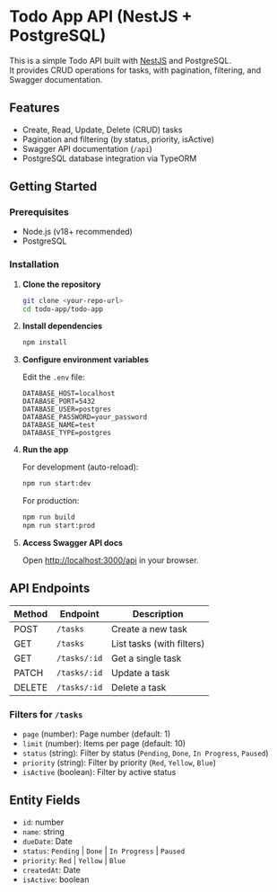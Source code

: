 # Todo App API (NestJS + PostgreSQL)

This is a simple Todo API built with [NestJS](https://nestjs.com/) and PostgreSQL.  
It provides CRUD operations for tasks, with pagination, filtering, and Swagger documentation.

## Features

- Create, Read, Update, Delete (CRUD) tasks
- Pagination and filtering (by status, priority, isActive)
- Swagger API documentation (`/api`)
- PostgreSQL database integration via TypeORM

## Getting Started

### Prerequisites

- Node.js (v18+ recommended)
- PostgreSQL

### Installation

1. **Clone the repository**

   ```sh
   git clone <your-repo-url>
   cd todo-app/todo-app
   ```

2. **Install dependencies**

   ```sh
   npm install
   ```

3. **Configure environment variables**

   Edit the `.env` file:

   ```
   DATABASE_HOST=localhost
   DATABASE_PORT=5432
   DATABASE_USER=postgres
   DATABASE_PASSWORD=your_password
   DATABASE_NAME=test
   DATABASE_TYPE=postgres
   ```

4. **Run the app**

   For development (auto-reload):

   ```sh
   npm run start:dev
   ```

   For production:

   ```sh
   npm run build
   npm run start:prod
   ```

5. **Access Swagger API docs**

   Open [http://localhost:3000/api](http://localhost:3000/api) in your browser.

## API Endpoints

| Method | Endpoint         | Description                 |
|--------|------------------|-----------------------------|
| POST   | `/tasks`         | Create a new task           |
| GET    | `/tasks`         | List tasks (with filters)   |
| GET    | `/tasks/:id`     | Get a single task           |
| PATCH  | `/tasks/:id`     | Update a task               |
| DELETE | `/tasks/:id`     | Delete a task               |

### Filters for `/tasks`

- `page` (number): Page number (default: 1)
- `limit` (number): Items per page (default: 10)
- `status` (string): Filter by status (`Pending`, `Done`, `In Progress`, `Paused`)
- `priority` (string): Filter by priority (`Red`, `Yellow`, `Blue`)
- `isActive` (boolean): Filter by active status

## Entity Fields

- `id`: number
- `name`: string
- `dueDate`: Date
- `status`: `Pending` | `Done` | `In Progress` | `Paused`
- `priority`: `Red` | `Yellow` | `Blue`
- `createdAt`: Date
- `isActive`: boolean

